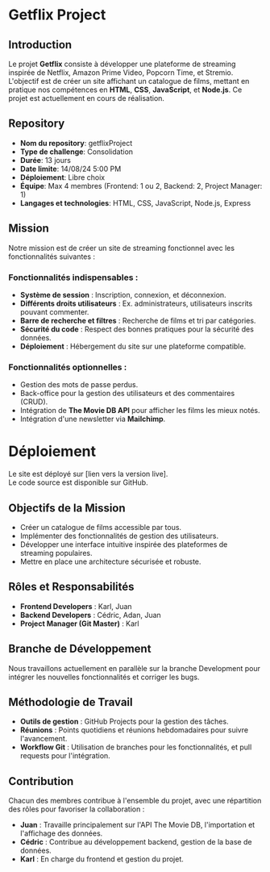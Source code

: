 # Getflix Project

## Introduction

Le projet **Getflix** consiste à développer une plateforme de streaming inspirée de Netflix, Amazon Prime Video, Popcorn Time, et Stremio. L'objectif est de créer un site affichant un catalogue de films, mettant en pratique nos compétences en **HTML**, **CSS**, **JavaScript**, et **Node.js**. Ce projet est actuellement en cours de réalisation.

## Repository

- **Nom du repository**: getflixProject
- **Type de challenge**: Consolidation
- **Durée**: 13 jours
- **Date limite**: 14/08/24 5:00 PM
- **Déploiement**: Libre choix
- **Équipe**: Max 4 membres (Frontend: 1 ou 2, Backend: 2, Project Manager: 1)
- **Langages et technologies**: HTML, CSS, JavaScript, Node.js, Express

## Mission

Notre mission est de créer un site de streaming fonctionnel avec les fonctionnalités suivantes :

### Fonctionnalités indispensables :
- **Système de session** : Inscription, connexion, et déconnexion.
- **Différents droits utilisateurs** : Ex. administrateurs, utilisateurs inscrits pouvant commenter.
- **Barre de recherche et filtres** : Recherche de films et tri par catégories.
- **Sécurité du code** : Respect des bonnes pratiques pour la sécurité des données.
- **Déploiement** : Hébergement du site sur une plateforme compatible.

### Fonctionnalités optionnelles :
- Gestion des mots de passe perdus.
- Back-office pour la gestion des utilisateurs et des commentaires (CRUD).
- Intégration de **The Movie DB API** pour afficher les films les mieux notés.
- Intégration d'une newsletter via **Mailchimp**.

# Déploiement

Le site est déployé sur [lien vers la version live].  
Le code source est disponible sur GitHub.

## Objectifs de la Mission

- Créer un catalogue de films accessible par tous.
- Implémenter des fonctionnalités de gestion des utilisateurs.
- Développer une interface intuitive inspirée des plateformes de streaming populaires.
- Mettre en place une architecture sécurisée et robuste.

## Rôles et Responsabilités

- **Frontend Developers** : Karl, Juan
- **Backend Developers** : Cédric, Adan, Juan
- **Project Manager (Git Master)** : Karl

## Branche de Développement

Nous travaillons actuellement en parallèle sur la branche Development pour intégrer les nouvelles fonctionnalités et corriger les bugs.

## Méthodologie de Travail

- **Outils de gestion** : GitHub Projects pour la gestion des tâches.
- **Réunions** : Points quotidiens et réunions hebdomadaires pour suivre l'avancement.
- **Workflow Git** : Utilisation de branches pour les fonctionnalités, et pull requests pour l'intégration.

## Contribution

Chacun des membres contribue à l'ensemble du projet, avec une répartition des rôles pour favoriser la collaboration :

- **Juan** : Travaille principalement sur l'API The Movie DB, l'importation et l'affichage des données.
- **Cédric** : Contribue au développement backend, gestion de la base de données.
- **Karl** : En charge du frontend et gestion du projet.


